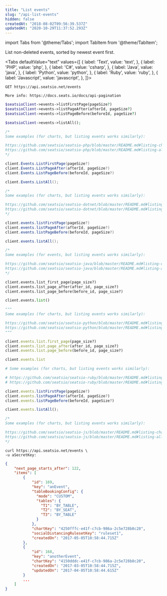 ```yaml
---
title: "List events"
slug: "/api-list-events"
hidden: false
createdAt: "2018-08-02T09:56:39.537Z"
updatedAt: "2020-10-29T11:37:52.293Z"
---
```


import Tabs from '@theme/Tabs';
import TabItem from '@theme/TabItem';

List non-deleted events, sorted by newest event first.



<Tabs 
  defaultValue="text"
  values={[
{ label: 'Text', value: 'text', },
{ label: 'PHP', value: 'php', },
{ label: 'C#', value: 'csharp', },
{ label: 'Java', value: 'java', },
{ label: 'Python', value: 'python', },
{ label: 'Ruby', value: 'ruby', },
{ label: 'Javascript', value: 'javascript', },
]}>
<TabItem value='text'>

```text
GET https://api.seatsio.net/events

More info: https://docs.seats.io/docs/api-pagination

```

</TabItem>
<TabItem value='php'>

```php
$seatsioClient->events->listFirstPage(pageSize?)
$seatsioClient->events->listPageAfter(afterId, pageSize?)
$seatsioClient->events->listPageBefore(beforeId, pageSize?)

$seatsioClient->events->listAll();

/*
Some examples (for charts, but listing events works similarly):

https://github.com/seatsio/seatsio-php/blob/master/README.md#listing-charts-page-by-page
https://github.com/seatsio/seatsio-php/blob/master/README.md#listing-all-charts
*/
```

</TabItem>
<TabItem value='csharp'>

```csharp
client.Events.ListFirstPage(pageSize?)
client.Events.ListPageAfter(afterId, pageSize?)
client.Events.ListPageBefore(beforeId, pageSize?)

client.Events.ListAll();

/*
Some examples (for charts, but listing events works similarly):

https://github.com/seatsio/seatsio-dotnet/blob/master/README.md#listing-charts-page-by-page
https://github.com/seatsio/seatsio-dotnet/blob/master/README.md#listing-all-charts
*/
```

</TabItem>
<TabItem value='java'>

```java
client.events.listFirstPage(pageSize?)
client.events.listPageAfter(afterId, pageSize?)
client.events.listPageBefore(beforeId, pageSize?)

client.events.listAll();

/*
Some examples (for events, but listing events works similarly):

https://github.com/seatsio/seatsio-java/blob/master/README.md#listing-charts-page-by-page
https://github.com/seatsio/seatsio-java/blob/master/README.md#listing-all-charts
*/
```

</TabItem>
<TabItem value='python'>

```python
client.events.list_first_page(page_size?)
client.events.list_page_after(after_id, page_size?)
client.events.list_page_before(before_id, page_size?)

client.events.list()

"""
Some examples (for charts, but listing events works similarly):

https://github.com/seatsio/seatsio-python/blob/master/README.md#listing-charts-page-by-page
https://github.com/seatsio/seatsio-python/blob/master/README.md#listing-all-charts
"""
```

</TabItem>
<TabItem value='ruby'>

```ruby
client.events.list.first_page(page_size?)
client.events.list.page_after(after_id, page_size?)
client.events.list.page_before(before_id, page_size?)

client.events.list

# Some examples (for charts, but listing events works similarly):

# https://github.com/seatsio/seatsio-ruby/blob/master/README.md#listing-charts-page-by-page
# https://github.com/seatsio/seatsio-ruby/blob/master/README.md#listing-all-charts
```

</TabItem>
<TabItem value='javascript'>

```javascript
client.events.listFirstPage(pageSize?)
client.events.listPageAfter(afterId, pageSize?)
client.events.listPageBefore(beforeId, pageSize?)

client.events.listAll();

/*
Some examples (for charts, but listing events works similarly):

https://github.com/seatsio/seatsio-js/blob/master/README.md#listing-charts-page-by-page
https://github.com/seatsio/seatsio-js/blob/master/README.md#listing-all-charts
*/
```

</TabItem>
</Tabs>





```curl
curl https://api.seatsio.net/events \
-u aSecretKey:
```



```json
{
    "next_page_starts_after": 122,
    "items": [
        {
            "id": 169,
            "key": "anEvent",
            "tableBookingConfig": {
              "mode": "CUSTOM",
              "tables": {
      	        "T1": "BY_TABLE",
      	        "T2": "BY_SEAT",
      	        "T3": "BY_TABLE"
              }
            },
            "chartKey": "4250fffc-e41f-c7cb-986a-2c5e728b8c28",
            "socialDistancingRulesetKey": "ruleset1",
            "createdOn": "2017-05-05T10:58:44.715Z"
        },
        {
            "id": 168,
            "key": "anotherEvent",
            "chartKey": "4150dddc-e41f-c7cb-986a-2c5e728b8c20",
            "createdOn": "2017-03-05T10:58:44.715Z",
            "updatedOn": "2017-04-05T10:58:44.615Z"
        }
        ...
    ]
}
```

